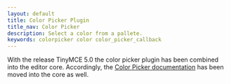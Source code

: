 ```yaml
---
layout: default
title: Color Picker Plugin
title_nav: Color Picker
description: Select a color from a pallete.
keywords: colorpicker color color_picker_callback
---
```


With the release TinyMCE 5.0 the color picker plugin has been combined into the editor core. Accordingly, the [Color Picker documentation]({{site.baseurl}}/configure/content-appearance/#color-picker) has been moved into the core as well.
